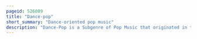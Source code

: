 ```yaml
---
pageid: 526089
title: "Dance-pop"
short_summary: "Dance-oriented pop music"
description: "Dance-Pop is a Subgenre of Pop Music that originated in the late 1970S to the early 1980s. It is generally uptempo Music intended for Nightclubs with the Intention of dancing but also suitable for contemporary Hit Radio. It is generally characterised by strong Beats with easy uncomplicated Song Structures which are generally more similar to pop Music than the more free Form Dance Genre with an Emphasis on Melody and Catchy Tunes. The Genre generally tends to be Producer driven despite some notable Exceptions."
---
```

